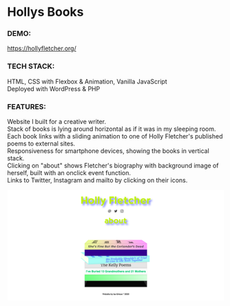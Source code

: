 # Hollys Books

### DEMO:
https://hollyfletcher.org/

### TECH STACK:
HTML, CSS with Flexbox & Animation, Vanilla JavaScript\
Deployed with WordPress & PHP

### FEATURES:
Website I built for a creative writer.\
Stack of books is lying around horizontal as if it was in my sleeping room.\
Each book links with a sliding animation to one of Holly Fletcher's published poems to external sites.\
Responsiveness for smartphone devices, showing the books in vertical stack.\
Clicking on "about" shows Fletcher's biography with background image of herself, built with an onclick event function.\
Links to Twitter, Instagram and mailto by clicking on their icons.

![Alt Text](images/holly-demo.png)
